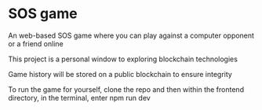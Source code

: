 # SOS game

An web-based SOS game where you can play against a computer opponent or a friend online

This project is a personal window to exploring blockchain technologies

Game history will be stored on a public blockchain to ensure integrity

To run the game for yourself, clone the repo and then within the frontend directory, in the terminal, enter npm run dev

